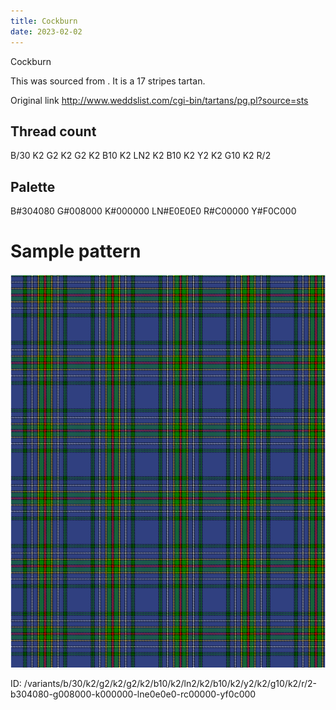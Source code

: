 ```yaml
---
title: Cockburn
date: 2023-02-02
---
```

Cockburn

This was sourced from <no value>.  It is a 17 stripes tartan.

Original link http://www.weddslist.com/cgi-bin/tartans/pg.pl?source=sts

## Thread count
B/30 K2 G2 K2 G2 K2 B10 K2 LN2 K2 B10 K2 Y2 K2 G10 K2 R/2

## Palette
B#304080 G#008000 K#000000 LN#E0E0E0 R#C00000 Y#F0C000

# Sample pattern

![Tartan detail](tartan.png "B/30 K2 G2 K2 G2 K2 B10 K2 LN2 K2 B10 K2 Y2 K2 G10 K2 R/2 tartan")

ID: /variants/b/30/k2/g2/k2/g2/k2/b10/k2/ln2/k2/b10/k2/y2/k2/g10/k2/r/2-b304080-g008000-k000000-lne0e0e0-rc00000-yf0c000